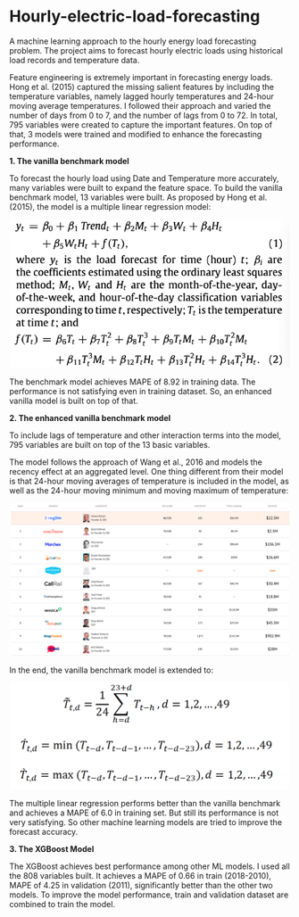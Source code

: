 # Hourly-electric-load-forecasting
A machine learning approach to the hourly energy load forecasting problem. The project aims to forecast hourly electric loads using historical load records and temperature data. 

Feature engineering is extremely important in forecasting energy loads. Hong et al. (2015) captured the missing salient features by including the temperature variables, namely lagged hourly temperatures and 24-hour moving average temperatures. I followed their approach and varied the number of days from 0 to 7, and the number of lags from 0 to 72. In total, 795 variables were created to capture the important features. On top of that, 3 models were trained and modified to enhance the forecasting performance.

**1. The vanilla benchmark model**

To forecast the hourly load using Date and Temperature more accurately, many variables were built to expand the feature space. To build the vanilla benchmark model, 13 variables were built. As proposed by Hong et al. (2015), the model is a multiple linear regression model:

<p align="center">
<img src = "pictures/Picture1.png" width=500>
</p>

The benchmark model achieves MAPE of 8.92 in training data. The performance is not satisfying even in training dataset. So, an enhanced vanilla model is built on top of that.

**2. The enhanced vanilla benchmark model**

To include lags of temperature and other interaction terms into the model, 795 variables are built on top of the 13 basic variables.

The model follows the approach of Wang et al., 2016 and models the recency effect at an aggregated level. One thing different from their model is that 24-hour moving averages of temperature is included in the model, as well as the 24-hour moving minimum and moving maximum of temperature:

<p align="center">
<img src = "pictures/Picture2.png" width=500>
</p>

In the end, the vanilla benchmark model is extended to:

<p align="center">
<img src = "pictures/Picture3.png" width=500>
</p>

The multiple linear regression performs better than the vanilla benchmark and achieves a MAPE of 6.0 in training set. But still its performance is not very satisfying. So other machine learning models are tried to improve the forecast accuracy.

**3. The XGBoost Model**

The XGBoost achieves best performance among other ML models. I used all the 808 variables built. It achieves a MAPE of 0.66 in train (2018-2010), MAPE of 4.25 in validation (2011), significantly better than the other two models. To improve the model performance, train and validation dataset are combined to train the model.




